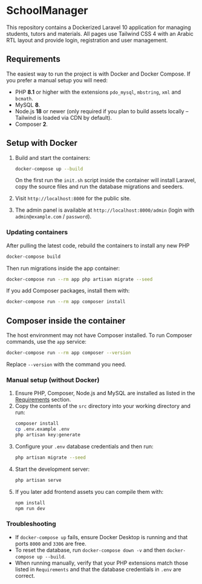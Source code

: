 # SchoolManager


This repository contains a Dockerized Laravel 10 application for managing students, tutors and materials. All pages use Tailwind CSS 4 with an Arabic RTL layout and provide login, registration and user management.

## Requirements

The easiest way to run the project is with Docker and Docker Compose. If you
prefer a manual setup you will need:

- PHP **8.1** or higher with the extensions `pdo_mysql`, `mbstring`, `xml` and
  `bcmath`.
- MySQL **8**.
- Node.js **18** or newer (only required if you plan to build assets locally –
  Tailwind is loaded via CDN by default).
- Composer **2**.

## Setup with Docker


1. Build and start the containers:
   ```bash
   docker-compose up --build
   ```

   On the first run the `init.sh` script inside the container will install
   Laravel, copy the source files and run the database migrations and seeders.
2. Visit `http://localhost:8000` for the public site.
3. The admin panel is available at `http://localhost:8000/admin`
   (login with `admin@example.com` / `password`).

### Updating containers

After pulling the latest code, rebuild the containers to install any new PHP


```bash
docker-compose build
```

Then run migrations inside the app container:

```bash
docker-compose run --rm app php artisan migrate --seed
```

If you add Composer packages, install them with:

```bash
docker-compose run --rm app composer install
```


## Composer inside the container

The host environment may not have Composer installed. To run Composer
commands, use the `app` service:


```bash
docker-compose run --rm app composer --version
```

Replace `--version` with the command you need.

### Manual setup (without Docker)

1. Ensure PHP, Composer, Node.js and MySQL are installed as listed in the
   [Requirements](#requirements) section.
2. Copy the contents of the `src` directory into your working directory and run:
   ```bash
   composer install
   cp .env.example .env
   php artisan key:generate
   ```
3. Configure your `.env` database credentials and then run:
   ```bash
   php artisan migrate --seed
   ```
4. Start the development server:
   ```bash
   php artisan serve
   ```
5. If you later add frontend assets you can compile them with:
   ```bash
   npm install
   npm run dev
   ```

### Troubleshooting

- If `docker-compose up` fails, ensure Docker Desktop is running and that ports
  `8000` and `3306` are free.
- To reset the database, run `docker-compose down -v` and then `docker-compose up --build`.
- When running manually, verify that your PHP extensions match those listed in
  `Requirements` and that the database credentials in `.env` are correct.

